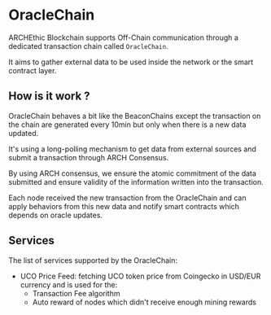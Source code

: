 # OracleChain

ARCHEthic Blockchain supports Off-Chain communication through a dedicated transaction chain called `OracleChain`.

It aims to gather external data to be used inside the network or the smart contract layer.

## How is it work ?

OracleChain behaves a bit like the BeaconChains except the transaction on the chain are generated every 10min but only when there is a new data updated.

It's using a long-polling mechanism to get data from external sources and submit a transaction through ARCH Consensus.

By using ARCH consensus, we ensure the atomic commitment of the data submitted and ensure validity of the information written into the transaction.

Each node received the new transaction from the OracleChain and can apply behaviors from this new data and notify smart contracts which depends on oracle updates.

## Services

The list of services supported by the OracleChain:

- UCO Price Feed: fetching UCO token price from Coingecko in USD/EUR currency and is used for the:
  - Transaction Fee algorithm
  - Auto reward of nodes which didn't receive enough mining rewards


